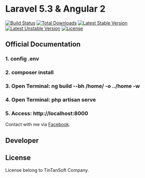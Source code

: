 # Laravel 5.3 & Angular 2

[![Build Status](https://travis-ci.org/laravel/framework.svg)](https://travis-ci.org/laravel/framework)
[![Total Downloads](https://poser.pugx.org/laravel/framework/d/total.svg)](https://packagist.org/packages/laravel/framework)
[![Latest Stable Version](https://poser.pugx.org/laravel/framework/v/stable.svg)](https://packagist.org/packages/laravel/framework)
[![Latest Unstable Version](https://poser.pugx.org/laravel/framework/v/unstable.svg)](https://packagist.org/packages/laravel/framework)
[![License](https://poser.pugx.org/laravel/framework/license.svg)](https://packagist.org/packages/laravel/framework)

## Official Documentation

### 1. config .env
### 2. composer install
### 3. Open Terminal: ng build --bh /home/ -o ../home -w
### 4. Open Terminal: php artisan serve
### 5. Access: http://localhost:8000

Contact with me via [Facebook](http://facebook.com/nguyentrucxjnh).

## Developer



## License

License belong to TinTanSoft Company.
